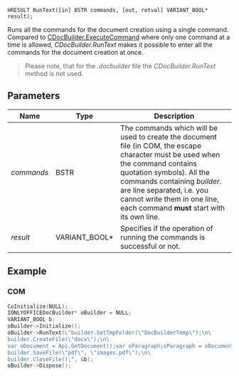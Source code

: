 `HRESULT RunText([in] BSTR commands, [out, retval] VARIANT_BOOL* result);`

Runs all the commands for the document creation using a single command. Compared to [CDocBuilder.ExecuteCommand](../ExecuteCommand/index.md) where only one command at a time is allowed, *CDocBuilder.RunText* makes it possible to enter all the commands for the document creation at once.

> Please note, that for the *.docbuilder* file the *CDocBuilder.RunText* method is not used.

## Parameters

| Name       | Type            | Description                                                                                                                                                                                                                                                                                            |
| ---------- | --------------- | ------------------------------------------------------------------------------------------------------------------------------------------------------------------------------------------------------------------------------------------------------------------------------------------------------ |
| *commands* | BSTR            | The commands which will be used to create the document file (in COM, the escape character must be used when the command contains quotation symbols). All the commands containing *builder.* are line separated, i.e. you cannot write them in one line, each command **must** start with its own line. |
| *result*   | VARIANT\_BOOL\* | Specifies if the operation of running the commands is successful or not.                                                                                                                                                                                                                               |

## Example

### COM

```cpp
CoInitialize(NULL);
IONLYOFFICEDocBuilder* oBuilder = NULL;
VARIANT_BOOL b;
oBuilder->Initialize();
oBuilder->RunText(L"builder.SetTmpFolder(\"DocBuilderTemp\");\n\
builder.CreateFile(\"docx\");\n\
var oDocument = Api.GetDocument();var oParagraph;oParagraph = oDocument.GetElement(0);oParagraph.SetJc(\"center\");oParagraph.AddText(\"Center\");\n\
builder.SaveFile(\"pdf\", \"images.pdf\");\n\
builder.CloseFile();", &b);
oBuilder->Dispose();
```
